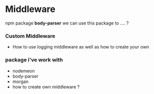 # Middleware

npm package **body-parser**
we can use this package to .... ?


### Custom Middleware
- How to use logging middleware as well as how to create your own


### package i've work with
- nodemeon
- body-parser
- morgan
- how to create own middleware ?

